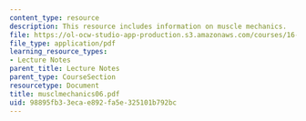 ```yaml
---
content_type: resource
description: This resource includes information on muscle mechanics.
file: https://ol-ocw-studio-app-production.s3.amazonaws.com/courses/16-423j-aerospace-biomedical-and-life-support-engineering-spring-2006/98895fb33ecae892fa5e325101b792bc_musclmechanics06.pdf
file_type: application/pdf
learning_resource_types:
- Lecture Notes
parent_title: Lecture Notes
parent_type: CourseSection
resourcetype: Document
title: musclmechanics06.pdf
uid: 98895fb3-3eca-e892-fa5e-325101b792bc
---
```

